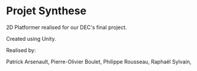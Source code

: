 Projet Synthese
==============
2D Platformer realised for our DEC's final project.

Created using Unity.

Realised by:

Patrick Arsenault,
Pierre-Olivier Boulet,
Philippe Rousseau,
Raphaël Sylvain,


